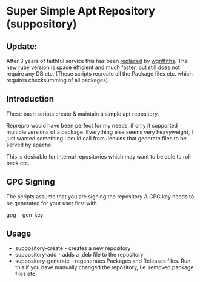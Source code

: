 
Super Simple Apt Repository (suppository)
=========================================

Update:
-------

After 3 years of faithful service this has been [replaced](TheBookPeople/suppository) by [wgriffiths](wgriffiths).
The new ruby version is space efficient and much faster, but still does not require any DB etc. (These scripts recreate all the Package files etc.
which requires checksumming of all packages).

Introduction
------------

These bash scripts create & maintain a simple apt repository.

Reprepro would have been perfect for my needs, if only it supported multiple versions
of a package. Everything else seems very heavyweight, I just wanted something I could call from Jenkins that generate files to be served by apache.

This is desirable for internal repositories which may want to be able to roll back etc.

GPG Signing
-----------

The scripts assume that you are signing the repository
A GPG key needs to be generated for your user first with

 gpg --gen-key

Usage
-----

* suppository-create - creates a new repository
* suppository-add - adds a .deb file to the repository
* suppository-generate - regenerates Packages and Releases files. Run this if you have manually changed the repository, i.e. removed package files etc.



